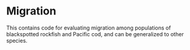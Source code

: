 # Migration
This contains code for evaluating migration among populations of blackspotted rockfish and Pacific cod, and can be generalized to other species.
